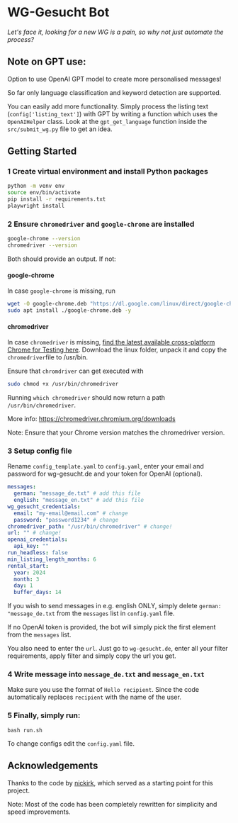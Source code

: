 # WG-Gesucht Bot 
*Let's face it, looking for a new WG is a pain, so why not just automate the process?*


## Note on GPT use:

Option to use OpenAI GPT model to create more personalised messages!

So far only language classification and keyword detection are supported.

You can easily add more functionality. Simply process the listing text (`config['listing_text']`) with GPT by writing a function which uses the `OpenAIHelper` class. Look at the `gpt_get_language` function inside the `src/submit_wg.py` file to get an idea.

## Getting Started

### 1 Create virtual environment and install Python packages

```bash
python -m venv env
source env/bin/activate
pip install -r requirements.txt
playwright install
```

### 2 Ensure `chromedriver` and `google-chrome` are installed

```bash
google-chrome --version
chromedriver --version
```

Both should provide an output. If not:

#### google-chrome

In case `google-chrome` is missing, run

```bash
wget -O google-chrome.deb "https://dl.google.com/linux/direct/google-chrome-stable_current_amd64.deb"
sudo apt install ./google-chrome.deb -y
```
#### chromedriver

In case `chromedriver` is missing, [find the latest available cross-platform Chrome for Testing here](https://googlechromelabs.github.io/chrome-for-testing/). Download the linux folder, unpack it and copy the `chromedriver`file to /usr/bin.

Ensure that `chromdriver` can get executed with

```bash
sudo chmod +x /usr/bin/chromedriver
```

Running `which chromedriver` should now return a path `/usr/bin/chromedriver`.

More info: https://chromedriver.chromium.org/downloads

Note: Ensure that your Chrome version matches the chromedriver version.

### 3 Setup config file

Rename `config_template.yaml` to `config.yaml`, enter your email and password for wg-gesucht.de and your token for OpenAI (optional).

```yaml
messages:
  german: "message_de.txt" # add this file
  english: "message_en.txt" # add this file
wg_gesucht_credentials:
  email: "my-email@email.com" # change
  password: "password1234" # change
chromedriver_path: "/usr/bin/chromedriver" # change!
url: "" # change!
openai_credentials:
  api_key: ""
run_headless: false
min_listing_length_months: 6
rental_start:
  year: 2024
  month: 3
  day: 1
  buffer_days: 14

```

If you wish to send messages in e.g. english ONLY, simply delete `german: "message_de.txt` from the `messages` list in `config.yaml` file.

If no OpenAI token is provided, the bot will simply pick the first element from the `messages` list.

You also need to enter the `url`. Just go to `wg-gesucht.de`, enter all your filter requirements, apply filter and simply copy the url you get.

### 4 Write message into `message_de.txt` and `message_en.txt`

Make sure you use the format of `Hello recipient`. Since the code automatically replaces `recipient` with the name of the user.

### 5 Finally, simply run:

```
bash run.sh
```

To change configs edit the `config.yaml` file.


## Acknowledgements

Thanks to the code by [nickirk](https://github.com/nickirk/immo), which served as a starting point for this project.

Note: Most of the code has been completely rewritten for simplicity and speed improvements.